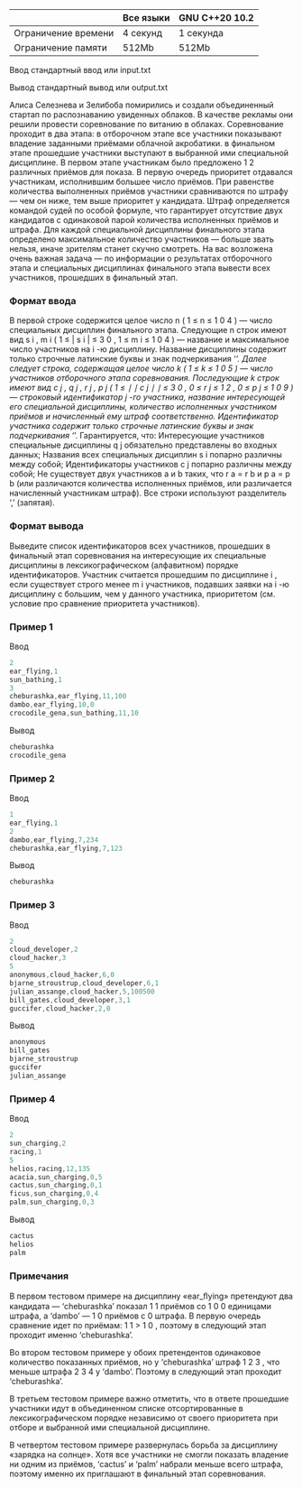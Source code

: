 |           	|        Все языки           	|     GNU C++20 10.2        	|
|---------------------	|----------------------------------	|-----------	|
| Ограничение времени 	| 4 секунд                         	| 1 секунда 	|
| Ограничение памяти  	| 512Mb                            	| 512Mb     	|



Ввод стандартный ввод или input.txt

Вывод стандартный вывод или output.txt     


Алиса Селезнева и Зелибоба помирились и создали объединенный стартап по распознаванию увиденных облаков. 
В качестве рекламы они решили провести соревнование по витанию в облаках. 
Соревнование проходит в два этапа: в отборочном этапе все участники показывают владение заданными приёмами облачной акробатики. 
в финальном этапе прошедшие участники выступают в выбранной ими специальной дисциплине. 
В первом этапе участникам было предложено 1 2 различных приёмов для показа. 
В первую очередь приоритет отдавался участникам, исполнившим большее число приёмов. 
При равенстве количества выполненных приёмов участники сравниваются по штрафу — чем он ниже, тем выше приоритет у кандидата. 
Штраф определяется командой судей по особой формуле, что гарантирует отсутствие двух кандидатов с одинаковой парой количества исполненных приёмов и штрафа. 
Для каждой специальной дисциплины финального этапа определено максимальное количество участников — больше звать нельзя, иначе зрителям станет скучно смотреть. 
На вас возложена очень важная задача — по информации о результатах отборочного этапа и специальных дисциплинах финального этапа вывести всех участников, прошедших в финальный этап. 

### Формат ввода ###
В первой строке содержится целое число n ( 1 ≤ n ≤ 1 0 4 ) — число специальных дисциплин финального этапа. 
Следующие n строк имеют вид s i , m i ( 1 ≤ | s i | ≤ 3 0 , 1 ≤ m i ≤ 1 0 4 ) — название и максимальное число участников на i -ю дисциплину. 
Название дисциплины содержит только строчные латинские буквы и знак подчеркивания ‘_’. 
Далее следует строка, содержащая целое число k ( 1 ≤ k ≤ 1 0 5 ) — число участников отборочного этапа соревнования. 
Последующие k строк имеют вид c j , q j , r j , p j ( 1 ≤ ∣ ∣ c j ∣ ∣ ≤ 3 0 , 0 ≤ r j ≤ 1 2 , 0 ≤ p j ≤ 1 0 9 ) — строковый идентификатор j -го участника, название интересующей его специальной дисциплины, количество исполненных участником приёмов и начисленный ему штраф соответственно. 
Идентификатор участника содержит только строчные латинские буквы и знак подчеркивания ‘_’. 
Гарантируется, что: 
Интересующие участников специальные дисциплины q j обязательно представлены во входных данных; 
Названия всех специальных дисциплин s i попарно различны между собой; Идентификаторы участников c j попарно различны между собой;
Не существует двух участников a и b таких, что r a = r b и p a = p b (или различаются количества исполненных приёмов, или различается начисленный участникам штраф). 
Все строки используют разделитель ‘,’ (запятая). 

### Формат вывода ###
Выведите список идентификаторов всех участников, прошедших в финальный этап соревнования на интересующие их специальные дисциплины в лексикографическом (алфавитном) порядке идентификаторов. 
Участник считается прошедшим по дисциплине i , если существует строго менее m i участников, подавших заявки на i -ю дисциплину с большим, чем у данного участника, приоритетом (см. условие про сравнение приоритета участников).


### Пример 1 ###

Ввод
```objectivec
2
ear_flying,1
sun_bathing,1
3
cheburashka,ear_flying,11,100
dambo,ear_flying,10,0
crocodile_gena,sun_bathing,11,10

```
  
Вывод
```objectivec
cheburashka
crocodile_gena

```

### Пример 2 ###

Ввод
```objectivec
1
ear_flying,1
2
dambo,ear_flying,7,234
cheburashka,ear_flying,7,123

```
  
Вывод
```objectivec
cheburashka

```

### Пример 3 ###

Ввод
```objectivec
2
cloud_developer,2
cloud_hacker,3
5
anonymous,cloud_hacker,6,0
bjarne_stroustrup,cloud_developer,6,1
julian_assange,cloud_hacker,5,100500
bill_gates,cloud_developer,3,1
guccifer,cloud_hacker,2,0

```
  
Вывод
```objectivec
anonymous
bill_gates
bjarne_stroustrup
guccifer
julian_assange

```

### Пример 4 ###

Ввод
```objectivec
2
sun_charging,2
racing,1
5
helios,racing,12,135
acacia,sun_charging,0,5
cactus,sun_charging,0,1
ficus,sun_charging,0,4
palm,sun_charging,0,3

```
  
Вывод
```objectivec
cactus
helios
palm

```

### Примечания ###
В первом тестовом примере на дисциплину «ear_ﬂying» претендуют два кандидата — ‘cheburashka’ показал 1 1 приёмов со 1 0 0 единицами штрафа, а ‘dambo’ — 1 0 приёмов с 0 штрафа. В первую очередь сравнение идет по приёмам: 1 1 > 1 0 , поэтому в следующий этап проходит именно ‘cheburashka’. 

Во втором тестовом примере у обоих претендентов одинаковое количество показанных приёмов, но у ‘cheburashka’ штраф 1 2 3 , что меньше штрафа 2 3 4 у ‘dambo’. Поэтому в следующий этап проходит ‘cheburashka’. 

В третьем тестовом примере важно отметить, что в ответе прошедшие участники идут в объединенном списке отсортированные в лексикографическом порядке независимо от своего приоритета при отборе и выбранной ими специальной дисциплине. 

В четвертом тестовом примере развернулась борьба за дисциплину «зарядка на солнце». Хотя все участники не смогли показать владение ни одним из приёмов, ‘cactus’ и ‘palm’ набрали меньше всего штрафа, поэтому именно их приглашают в финальный этап соревнования.
